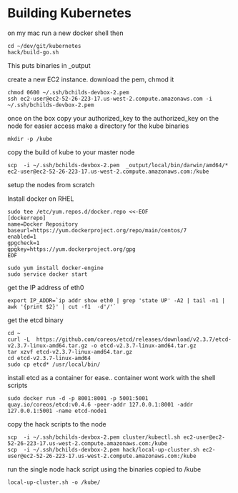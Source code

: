 
# Building Kubernetes 

on my mac run a new docker shell then
```
cd ~/dev/git/kubernetes
hack/build-go.sh 
```

This puts binaries in <kubedir>_output

create a new EC2 instance.  download the pem, chmod it
```
chmod 0600 ~/.ssh/bchilds-devbox-2.pem
ssh ec2-user@ec2-52-26-223-17.us-west-2.compute.amazonaws.com -i ~/.ssh/bchilds-devbox-2.pem
```
once on the box copy your authorized_key to the authorized_key on the node for easier access
make a directory for the kube binaries
```
mkdir -p /kube
```

copy the build of kube to your master node
```
scp  -i ~/.ssh/bchilds-devbox-2.pem  _output/local/bin/darwin/amd64/*  ec2-user@ec2-52-26-223-17.us-west-2.compute.amazonaws.com:/kube
```

setup the nodes from scratch

Install docker on RHEL
```
sudo tee /etc/yum.repos.d/docker.repo <<-EOF
[dockerrepo]
name=Docker Repository
baseurl=https://yum.dockerproject.org/repo/main/centos/7
enabled=1
gpgcheck=1
gpgkey=https://yum.dockerproject.org/gpg
EOF

sudo yum install docker-engine
sudo service docker start
```

get the IP address of eth0
```
export IP_ADDR=`ip addr show eth0 | grep 'state UP' -A2 | tail -n1 | awk '{print $2}' | cut -f1  -d'/'`
```

get the etcd binary
```
cd ~
curl -L  https://github.com/coreos/etcd/releases/download/v2.3.7/etcd-v2.3.7-linux-amd64.tar.gz -o etcd-v2.3.7-linux-amd64.tar.gz
tar xzvf etcd-v2.3.7-linux-amd64.tar.gz
cd etcd-v2.3.7-linux-amd64
sudo cp etcd* /usr/local/bin/
```

install etcd as a container for ease.. container wont work with the shell scripts
```
sudo docker run -d -p 8001:8001 -p 5001:5001 quay.io/coreos/etcd:v0.4.6 -peer-addr 127.0.0.1:8001 -addr 127.0.0.1:5001 -name etcd-node1
```
copy the hack scripts to the node
```
scp  -i ~/.ssh/bchilds-devbox-2.pem cluster/kubectl.sh ec2-user@ec2-52-26-223-17.us-west-2.compute.amazonaws.com:/kube
scp  -i ~/.ssh/bchilds-devbox-2.pem hack/local-up-cluster.sh ec2-user@ec2-52-26-223-17.us-west-2.compute.amazonaws.com:/kube
```
run the single node hack script using the binaries copied to /kube
```
local-up-cluster.sh -o /kube/
```
